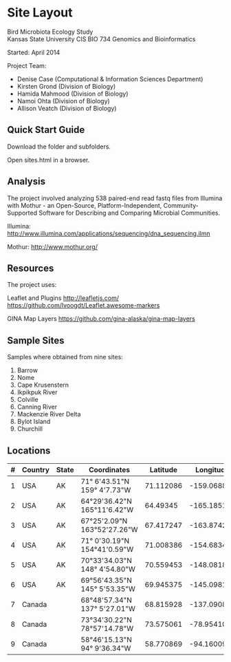 ﻿Site Layout  
=========

Bird Microbiota Ecology Study   
Kansas State University 
CIS BIO 734 Genomics and Bioinformatics
              
Started:  April 2014
   
Project Team:

*  Denise Case (Computational & Information Sciences Department)
*  Kirsten Grond (Division of Biology)
*  Hamida Mahmood  (Division of Biology)
*  Namoi Ohta  (Division of Biology)
*  Allison Veatch  (Division of Biology)
   

Quick Start Guide
-----------------

Download the folder and subfolders. 
   
Open sites.html in a browser.
 
Analysis
--------
The project involved analyzing 538 paired-end read fastq files from Illumina with Mothur - 
an Open-Source, Platform-Independent, Community-Supported Software for 
Describing and Comparing Microbial Communities.
 
Illumina: http://www.illumina.com/applications/sequencing/dna_sequencing.ilmn

Mothur: http://www.mothur.org/

 
Resources
-----------------------

The project uses:

Leaflet and Plugins
http://leafletjs.com/
https://github.com/lvoogdt/Leaflet.awesome-markers

GINA Map Layers
https://github.com/gina-alaska/gina-map-layers


Sample Sites
-----------------------
Samples where obtained from nine sites:
  
1. Barrow	            
2. Nome	             
3. Cape Krusenstern	
4. Ikpikpuk River	     
5. Colville	        
6. Canning River	    
7. Mackenzie River Delta	
8. Bylot Island	        
9. Churchill	            


Locations
-----------------------

 | # | Country |     State | Coordinates                  | Latitude   | Longitude   |
 |-- |---------|-----------|------------------------------|------------|-------------|
 | 1 | 	   USA |	    AK | 71° 6'43.51"N	159° 4'7.73"W |	71.112086  | -159.068814 |
 | 2 |     USA |	    AK | 64°29'36.42"N	165°11'6.42"W |	64.49345   | -165.185117 |
 | 3 |     USA |	    AK | 67°25'2.09"N	163°52'27.26"W | 67.417247 | -163.874239 |
 | 4 |     USA |	    AK | 71° 0'30.19"N	154°41'0.59"W  | 71.008386 | -154.683497 |
 | 5 |	   USA |	    AK | 70°33'34.03"N	148° 4'54.80"W | 70.559453 | -148.081889 |
 | 6 |	   USA |	    AK | 69°56'43.35"N	145° 5'53.35"W | 69.945375 | -145.098153 |
 | 7 |	Canada |	       | 68°48'57.34"N	137° 5'27.01"W | 68.815928 | -137.090836 |
 | 8 |	Canada |           | 73°34'30.22"N	 78°57'14.78"W | 73.575061 | -78.9541060 |
 | 9 |	Canada |	       | 58°46'15.13"N	 94° 9'36.34"W | 58.770869 | -94.1600940 |







